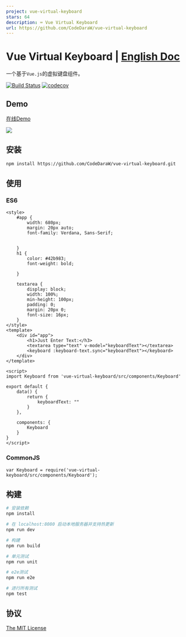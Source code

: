 ```yaml
---
project: vue-virtual-keyboard
stars: 64
description: ⌨️ Vue Virtual Keyboard
url: https://github.com/CodeDaraW/vue-virtual-keyboard
---
```


# Vue Virtual Keyboard | [English Doc](/README_en-US.md)
一个基于`Vue.js`的虚拟键盘组件。  

[![Build Status](https://travis-ci.org/CodeDaraW/vue-virtual-keyboard.svg?branch=master)](https://travis-ci.org/CodeDaraW/vue-virtual-keyboard) [![codecov](https://codecov.io/gh/CodeDaraW/vue-virtual-keyboard/branch/master/graph/badge.svg)](https://codecov.io/gh/CodeDaraW/vue-virtual-keyboard)


## Demo
[在线Demo](http://vue-virtual-keyboard.daraw.cn/)

![](https://ooo.0o0.ooo/2016/08/08/57a8975f2d6b0.png
)


## 安装

```bash
npm install https://github.com/CodeDaraW/vue-virtual-keyboard.git
```

## 使用

### ES6
```Vue
<style>
    #app {
        width: 680px;
        margin: 20px auto;
        font-family: Verdana, Sans-Serif;


    }
    h1 {
        color: #42b983;
        font-weight: bold;

    }

    textarea {
        display: block;
        width: 100%;
        min-height: 100px;
        padding: 0;
        margin: 20px 0;
        font-size: 16px;
    }
</style>
<template>
    <div id="app">
        <h1>Just Enter Text:</h3>
        <textarea type="text" v-model="keyboardText"></textarea>
        <keyboard :keyboard-text.sync="keyboardText"></keyboard>
    </div>
</template>

<script>
import Keyboard from 'vue-virtual-keyboard/src/components/Keyboard'

export default {
    data() {
        return {
            keyboardText: ""
        }
    },

    components: {
        Keyboard
    }
}
</script>
```

### CommonJS

```JavsScript
var Keyboard = require('vue-virtual-keyboard/src/components/Keyboard');
```

## 构建

``` bash
# 安装依赖
npm install

# 在 localhost:8080 启动本地服务器并支持热更新
npm run dev

# 构建
npm run build

# 单元测试
npm run unit

# e2e测试
npm run e2e

# 进行所有测试
npm test
```

## 协议
[The MIT License](http://opensource.org/licenses/MIT)

